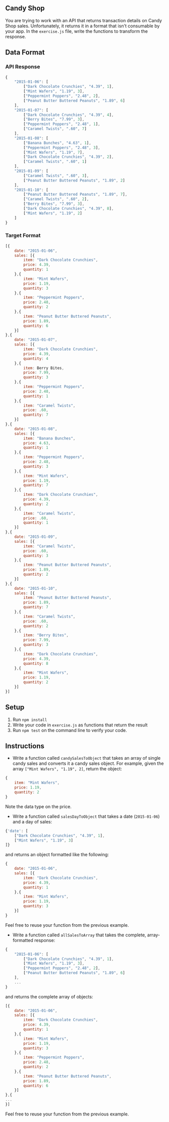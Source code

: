 ## Candy Shop

You are trying to work with an API that returns transaction details on Candy Shop sales. Unfortunately, it returns it in a format that isn't consumable by your app. In the `exercise.js` file, write the functions to transform the response.

## Data Format

### API Response

```js
{
    "2015-01-06": [
        ["Dark Chocolate Crunchies", "4.39", 1],
        ["Mint Wafers", "1.19", 3],
        ["Peppermint Poppers", "2.48", 2],
        ["Peanut Butter Buttered Peanuts", "1.89", 6]
    ],
    "2015-01-07": [
        ["Dark Chocolate Crunchies", "4.39", 4],
        ["Berry Bites", "7.99", 3],
        ["Peppermint Poppers", "2.48", 1],
        ["Caramel Twists", ".60", 7]
    ],
    "2015-01-08": [
        ["Banana Bunches", "4.63", 1],
        ["Peppermint Poppers", "2.48", 3],
        ["Mint Wafers", "1.19", 7],
        ["Dark Chocolate Crunchies", "4.39", 2],
        ["Caramel Twists", ".60", 1]
    ],
    "2015-01-09": [
        ["Caramel Twists", ".60", 3],
        ["Peanut Butter Buttered Peanuts", "1.89", 2]
    ],
    "2015-01-10": [
        ["Peanut Butter Buttered Peanuts", "1.89", 7],
        ["Caramel Twists", ".60", 2],
        ["Berry Bites", "7.99", 3],
        ["Dark Chocolate Crunchies", "4.39", 8],
        ["Mint Wafers", "1.19", 2]
    ]
}
```

### Target Format

```js
[{
    date: "2015-01-06",
    sales: [{
        item: "Dark Chocolate Crunchies",
        price: 4.39,
        quantity: 1
    },{
        item: "Mint Wafers",
        price: 1.19,
        quantity: 3
    },{
        item: "Peppermint Poppers",
        price: 2.48,
        quantity: 2
    },{
        item: "Peanut Butter Buttered Peanuts",
        price: 1.89,
        quantity: 6
    }]
},{
    date: "2015-01-07",
    sales: [{
        item: "Dark Chocolate Crunchies",
        price: 4.39,
        quantity: 4
    },{
        item: Berry Bites,
        price: 7.99,
        quantity: 3
    },{
        item: "Peppermint Poppers",
        price: 2.48,
        quantity: 1
    },{
        item: "Caramel Twists",
        price: .60,
        quantity: 7
    }]
},{
    date: "2015-01-08",
    sales: [{
        item: "Banana Bunches",
        price: 4.63,
        quantity: 1
    },{
        item: "Peppermint Poppers",
        price: 2.48,
        quantity: 3
    },{
        item: "Mint Wafers",
        price: 1.19,
        quantity: 7
    },{
        item: "Dark Chocolate Crunchies",
        price: 4.39,
        quantity: 2
    },{
        item: "Caramel Twists",
        price: .60,
        quantity: 1
    }]
},{
    date: "2015-01-09",
    sales: [{
        item: "Caramel Twists",
        price: .60,
        quantity: 3
    },{
        item: "Peanut Butter Buttered Peanuts",
        price: 1.89,
        quantity: 2
    }]
},{
    date: "2015-01-10",
    sales: [{
        item: "Peanut Butter Buttered Peanuts",
        price: 1.89,
        quantity: 7
    },{
        item: "Caramel Twists",
        price: .60,
        quantity: 2
    },{
        item: "Berry Bites",
        price: 7.99,
        quantity: 3
    },{
        item: "Dark Chocolate Crunchies",
        price: 4.39,
        quantity: 8
    },{
        item: "Mint Wafers",
        price: 1.19,
        quantity: 2
    }]
}]
```

## Setup

1. Run `npm install`
1. Write your code in `exercise.js` as functions that return the result
1. Run `npm test` on the command line to verify your code.

## Instructions

* Write a function called `candySalesToObject` that takes an array of single candy sales and converts it a candy sales object. For example, given the array `["Mint Wafers", "1.19", 2]`, return the object:

```js
{
    item: "Mint Wafers",
    price: 1.19,
    quantity: 2
}
```

Note the data type on the price.

* Write a function called `salesDayToObject` that takes a date (`2015-01-06`) and a day of sales:

```js
{'date': [
    ["Dark Chocolate Crunchies", "4.39", 1],
    ["Mint Wafers", "1.19", 3]
]}
```

and returns an object formatted like the following:

```js
{
    date: "2015-01-06",
    sales: [{
        item: "Dark Chocolate Crunchies",
        price: 4.39,
        quantity: 1
    },{
        item: "Mint Wafers",
        price: 1.19,
        quantity: 3
    }]
}
```

Feel free to reuse your function from the previous example.

* Write a function called `allSalesToArray` that takes the complete, array-formatted response:

```js
{
    "2015-01-06": [
        ["Dark Chocolate Crunchies", "4.39", 1],
        ["Mint Wafers", "1.19", 3],
        ["Peppermint Poppers", "2.48", 2],
        ["Peanut Butter Buttered Peanuts", "1.89", 6]
    ],
    ...
}
```

and returns the complete array of objects:

```js
[{
    date: "2015-01-06",
    sales: [{
        item: "Dark Chocolate Crunchies",
        price: 4.39,
        quantity: 1
    },{
        item: "Mint Wafers",
        price: 1.19,
        quantity: 3
    },{
        item: "Peppermint Poppers",
        price: 2.48,
        quantity: 2
    },{
        item: "Peanut Butter Buttered Peanuts",
        price: 1.89,
        quantity: 6
    }]
},{
...
}]
```

Feel free to reuse your function from the previous example.
